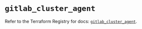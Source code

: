 # `gitlab_cluster_agent`

Refer to the Terraform Registry for docs: [`gitlab_cluster_agent`](https://registry.terraform.io/providers/gitlabhq/gitlab/16.9.1/docs/resources/cluster_agent).
